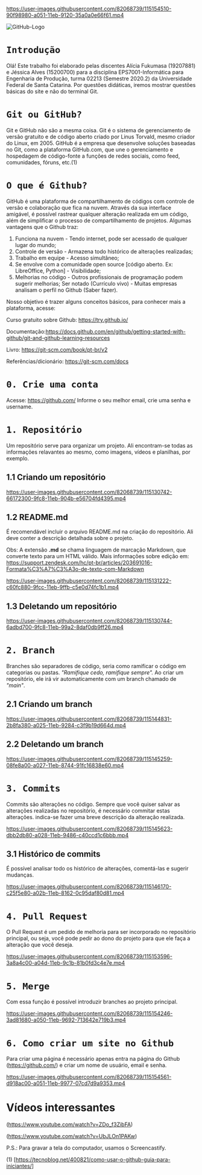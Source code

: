 
https://user-images.githubusercontent.com/82068739/115154510-90f98980-a051-11eb-9120-35a0a0e66f61.mp4

![GitHub-Logo](https://user-images.githubusercontent.com/82068739/115130169-9b6d4200-9fc3-11eb-8148-8eee8967cee6.png)
# `Introdução`

Olá! Este trabalho foi elaborado pelas discentes Alícia Fukumasa (19207881) e Jéssica Alves (15200700) para a disciplina EPS7001-Informática para Engenharia de Produção, turma 02213 (Semestre 2020.2) da Universidade Federal de Santa Catarina.
Por questões didáticas, iremos mostrar questões básicas do site e não do terminal Git. 

# `Git ou GitHub?`

Git e GitHub não são a mesma coisa. Git é o sistema de gerenciamento de versão gratuito e de código aberto criado por Linus Torvald, mesmo criador do Linux, em 2005. GitHub é a empresa que desenvolve soluções baseadas no Git, como a plataforma GitHub.com, que une o gerenciamento e hospedagem de código-fonte a funções de redes sociais, como feed, comunidades, fóruns, etc.(1)

# `O que é Github?`

GitHub é uma plataforma de compartilhamento de códigos com controle de versão e colaboração que fica na nuvem. Através da sua interface amigável, é possível rastrear qualquer alteração realizada em um código, além de simplificar o processo de compartilhamento de projetos. Algumas vantagens que o Github traz:

1. Funciona na nuvem - Tendo internet, pode ser acessado de qualquer lugar do mundo;
2. Controle de versão - Armazena todo histórico de alterações realizadas;
3. Trabalho em equipe - Acesso simultâneo;
4. Se envolve com a comunidade open source [código aberto. Ex: LibreOffice, Python] - Visibilidade;
5. Melhorias no código - Outros profissionais de programação podem sugerir melhorias;
Ser notado (Currículo vivo) - Muitas empresas analisam o perfil no Github (Saber fazer).

Nosso objetivo é trazer alguns conceitos básicos, para conhecer mais a plataforma, acesse:

Curso gratuito sobre Github: https://try.github.io/ 

Documentação:https://docs.github.com/en/github/getting-started-with-github/git-and-github-learning-resources

Livro: https://git-scm.com/book/pt-br/v2

Referências/dicionário: https://git-scm.com/docs

# `0. Crie uma conta`

Acesse: https://github.com/
Informe o seu melhor email, crie uma senha e username. 

# `1. Repositório`

Um repositório serve para organizar um projeto. Ali encontram-se todas as informações relavantes ao mesmo, como imagens, vídeos e planilhas, por exemplo. 
 

## 1.1 Criando um repositório 
https://user-images.githubusercontent.com/82068739/115130742-66172300-9fc8-11eb-904b-e56704fd4395.mp4

## 1.2 README.md

É recomendável incluir o arquivo README.md na criação do repositório. Ali deve conter a descrição detalhada sobre o projeto.

Obs: A extensão **.md** se chama linguagem de marcação Markdown, que converte texto para um HTML válido. Mais informações sobre edição em: https://support.zendesk.com/hc/pt-br/articles/203691016-Formata%C3%A7%C3%A3o-de-texto-com-Markdown 

https://user-images.githubusercontent.com/82068739/115131222-c60fc880-9fcc-11eb-9ffb-c5e0d74fc1b1.mp4

## 1.3 Deletando um repositório 
https://user-images.githubusercontent.com/82068739/115130744-6adbd700-9fc8-11eb-99a2-8daf0db9ff26.mp4

# `2. Branch`

Branches são separadores de código, seria como ramificar o código em categorias ou pastas. *"Ramifique cedo, ramifique sempre".*
Ao criar um repositório, ele irá vir automaticamente com um branch chamado de *"main"*.

## 2.1 Criando um branch

https://user-images.githubusercontent.com/82068739/115144831-2b8fa380-a025-11eb-9284-c3f9b19d664d.mp4

## 2.2 Deletando um branch

https://user-images.githubusercontent.com/82068739/115145259-08fe8a00-a027-11eb-8744-91fc16838e60.mp4

# `3. Commits`

Commits são alterações no código. 
Sempre que você quiser salvar as alterações realizadas no repositório, é necessário commitar estas alterações. 
indica-se fazer uma breve descrição da alteração realizada. 

https://user-images.githubusercontent.com/82068739/115145623-dbb2db80-a028-11eb-9486-c40ccd1c6bbb.mp4

## 3.1 Histórico de commits

É possível analisar todo os histórico de alterações, comentá-las e sugerir mudanças.

https://user-images.githubusercontent.com/82068739/115146170-c25f5e80-a02b-11eb-8162-0c95daf80d81.mp4



# `4. Pull Request`

O Pull Request é um pedido de melhoria para ser incorporado no repositório principal, ou seja, você pode pedir ao dono do projeto para que ele faça a alteração que você deseja. 

https://user-images.githubusercontent.com/82068739/115153596-3a8a4c00-a04d-11eb-9c1b-81b0fd3c4e7e.mp4


# `5. Merge`

Com essa função é possível introduzir branches ao projeto principal. 

https://user-images.githubusercontent.com/82068739/115154246-3ad81680-a050-11eb-9692-713642e719b3.mp4



# `6. Como criar um site no Github`

Para criar uma página é necessário apenas entra na página do Github (https://github.com/) e criar um nome de usuário, email e senha. 


https://user-images.githubusercontent.com/82068739/115154561-d918ac00-a051-11eb-9977-07cd7d9a9353.mp4







# Vídeos interessantes


(https://www.youtube.com/watch?v=ZDo_f3ZibFA)


(https://www.youtube.com/watch?v=UbJLOn1PAKw)

P.S.: Para gravar a tela do computador, usamos o Screencastify.

(1) [https://tecnoblog.net/400821/como-usar-o-github-guia-para-iniciantes/]

